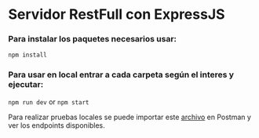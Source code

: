 # Servidor RestFull con ExpressJS

### Para instalar los paquetes necesarios usar:

``` npm install ```

### Para usar en local entrar a cada carpeta según el interes y ejecutar:

``` npm run dev ``` or ``` npm start ```


Para realizar pruebas locales se puede importar este [archivo](./postman_collection.json)  en Postman y ver los endpoints disponibles.